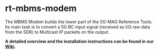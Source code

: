 # rt-mbms-modem

The MBMS Modem builds the lower part of the 5G-MAG Reference Tools. Its main task is to convert a 5G BC input signal (received as I/Q raw data from the SDR) to Multicast IP packets on the output.

**A detailed overview and the installation instructions can be found in our [Wiki](https://github.com/5G-MAG/Documentation-and-Architecture/wiki/MBMS-Modem).**

